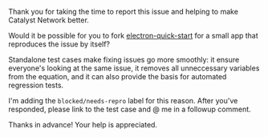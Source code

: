 Thank you for taking the time to report this issue and helping to make Catalyst Network better.

Would it be possible for you to fork [electron-quick-start](https://github.com/electron/electron-quick-start) for a small app that reproduces the issue by itself?

Standalone test cases make fixing issues go more smoothly: it ensure everyone's looking at the same issue, it removes all unneccessary variables from the equation, and it can also provide the basis for automated regression tests.

I'm adding the `blocked/needs-repro` label for this reason. After you've responded, please link to the test case and @ me in a followup comment.

Thanks in advance! Your help is appreciated.
